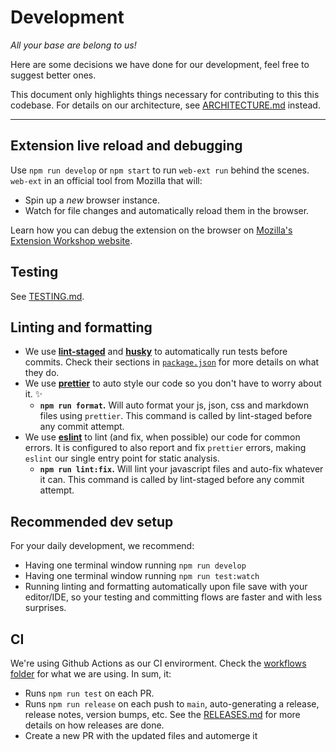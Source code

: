 # Development

_All your base are belong to us!_

Here are some decisions we have done for our development, feel free to suggest better ones.

This document only highlights things necessary for contributing to this this codebase.
For details on our architecture, see [ARCHITECTURE.md](./ARCHITECTURE.md) instead.

---

## Extension live reload and debugging

Use `npm run develop` or `npm start` to run `web-ext run` behind the scenes. `web-ext` in an official tool from Mozilla that will:

- Spin up a _new_ browser instance.
- Watch for file changes and automatically reload them in the browser.

Learn how you can debug the extension on the browser on [Mozilla's Extension Workshop website](https://extensionworkshop.com/documentation/develop/debugging/).

## Testing

See [TESTING.md](/docs/development/TESTING.md).

## Linting and formatting

- We use **[lint-staged](https://npm.im/lint-staged)** and **[husky](https://npm.im/husky)** to automatically run tests before commits. Check their sections in [`package.json`](/package.json) for more details on what they do.
- We use **[prettier](https://npm.im/prettier)** to auto style our code so you don't have to worry about it. ✨
  - **`npm run format`.** Will auto format your js, json, css and markdown files using `prettier`. This command is called by lint-staged before any commit attempt.
- We use **[eslint](https://npm.im/eslint)** to lint (and fix, when possible) our code for common errors. It is configured to also report and fix `prettier` errors, making `eslint` our single entry point for static analysis.
  - **`npm run lint:fix`.** Will lint your javascript files and auto-fix whatever it can. This command is called by lint-staged before any commit attempt.

## Recommended dev setup

For your daily development, we recommend:

- Having one terminal window running `npm run develop`
- Having one terminal window running `npm run test:watch`
- Running linting and formatting automatically upon file save with your editor/IDE, so your testing and committing flows are faster and with less surprises.

## CI

We're using Github Actions as our CI envirorment. Check the [workflows folder](/.github/workflows/) for what we are using. In sum, it:

- Runs `npm run test` on each PR.
- Runs `npm run release` on each push to `main`, auto-generating a release, release notes, version bumps, etc. See the [RELEASES.md](/docs/development/RELEASES.md) for more details on how releases are done.
- Create a new PR with the updated files and automerge it
